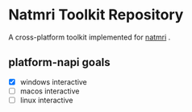 # Natmri Toolkit Repository

A cross-platform toolkit implemented for [natmri](https://github.com/natmri/natmri) .

## platform-napi goals

- [x] windows interactive
- [ ] macos interactive
- [ ] linux interactive
